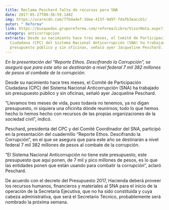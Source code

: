 ```yaml
---
title: Reclama Peschard falta de recursos para SNA
date: 2017-05-27T00:36:59.148Z
img: https://ucarecdn.com/7fb4a4ef-3dee-415f-9d97-fdafb3eaccb1/
autor: " Reforma"
link: https://busquedas.gruporeforma.com/reforma/Libre/VisorNota.aspx?id=6414267%7CInfodexTextos&md5=466284be98af7fe6ebe6debfcbca5c98
category: anticorrupcion
extracto: Desde su nacimiento hace tres meses, el Comité de Participación
  Ciudadana (CPC) del Sistema Nacional Anticorrupción (SNA) ha trabajado sin
  presupuesto público y sin oficinas, señaló ayer Jacqueline Peschard.
---
```

*En la presentación del “Reporte Ethos. Descifrando la Corrupción”, se asegura que para este año se destinarán a nivel federal 7 mil 382 millones de pesos al combate de la corrupción.*

Desde su nacimiento hace tres meses, el Comité de Participación Ciudadana (CPC) del Sistema Nacional Anticorrupción (SNA) ha trabajado sin presupuesto público y sin oficinas, señaló ayer Jacqueline Peschard.

“Llevamos tres meses de vida, pues todavía no tenemos, ya no digan presupuesto, ni siquiera una oficinita dónde reunirnos; todo lo que hemos hecho lo hemos hecho con recursos de las propias organizaciones de la sociedad civil”, indicó.

Peschard, presidenta del CPC y del Comité Coordinador del SNA, participó en la presentación del cuadernillo “Reporte Ethos. Descifrando la Corrupción”, en el que se asegura que para este año se destinarán a nivel federal 7 mil 382 millones de pesos al combate de la corrupción.

“El Sistema Nacional Anticorrupción no tiene este presupuesto, este presupuesto que aquí ponen, de 7 mil y pico millones de pesos, es lo que las entidades ponen que están usando para combatir la corrupción”, aclaró Peschard.

De acuerdo con el decreto del Presupuesto 2017, Hacienda deberá proveer los recursos humanos, financieros y materiales al SNA para el inicio de la operación de la Secretaría Ejecutiva, que no ha sido constituida y cuya cabeza administrativa, que será el Secretario Técnico, probablemente será nombrado la próxima semana.